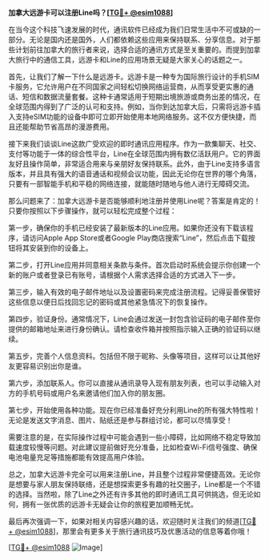 **加拿大远游卡可以注册Line吗？[[TG💪+ @esim1088](https://t.me/s/esim1088)]**

在当今这个科技飞速发展的时代，通讯软件已经成为我们日常生活中不可或缺的一部分。无论是国内还是国外，人们都依赖这些应用来保持联系、分享信息。对于那些计划前往加拿大的旅行者来说，选择合适的通讯方式是至关重要的。而提到加拿大旅行中的通信工具，远游卡和Line的应用场景无疑是大家关心的话题之一。

首先，让我们了解一下什么是远游卡。远游卡是一种专为国际旅行设计的手机SIM卡服务，它允许用户在不同国家之间轻松切换网络运营商，从而享受更实惠的通话、短信和数据流量套餐。这种卡通常适用于短期出境旅游或商务出差的情况，在全球范围内得到了广泛的认可和支持。例如，当你到达加拿大后，只需将远游卡插入支持eSIM功能的设备中即可立即开始使用本地网络服务。这不仅方便快捷，而且还能帮助节省高昂的漫游费用。

接下来我们谈谈Line这款广受欢迎的即时通讯应用程序。作为一款集聊天、社交、支付等功能于一体的综合性平台，Line在全球范围内拥有数亿活跃用户。它的界面友好且操作简单，非常适合用来与亲朋好友保持联系。此外，由于Line支持多语言版本，并且具有强大的语音通话和视频会议功能，因此无论你在世界的哪个角落，只要有一部智能手机和平稳的网络连接，就能随时随地与他人进行无障碍交流。

那么问题来了：加拿大远游卡是否能够顺利地注册并使用Line呢？答案是肯定的！只要你按照以下步骤操作，就可以轻松完成整个过程：

第一步，确保你的手机已经安装了最新版本的Line应用。如果你还没有下载该程序，请访问Apple App Store或者Google Play商店搜索“Line”，然后点击下载按钮将其安装到你的设备上。

第二步，打开Line应用并同意相关条款与条件。首次启动时系统会提示你创建一个新的账户或者登录已有账号，请根据个人需求选择合适的方式进入下一步。

第三步，输入有效的电子邮件地址以及设置密码来完成注册流程。记得妥善保管好这些信息以便日后找回忘记的密码或其他紧急情况下的恢复操作。

第四步，验证身份。通常情况下，Line会通过发送一封包含验证码的电子邮件至你提供的邮箱地址来进行身份确认。请检查收件箱并按照指示输入正确的验证码以继续。

第五步，完善个人信息资料。包括但不限于昵称、头像等项目，这样可以让其他好友更容易识别出你是谁。

第六步，添加联系人。你可以直接从通讯录导入现有朋友列表，也可以手动输入对方的手机号码或用户名来邀请他们加入你的朋友圈。

第七步，开始使用各种功能。现在你已经准备好充分利用Line的所有强大特性啦！无论是发送文字消息、图片、贴纸还是参与群组讨论，都可以尽情享受！

需要注意的是，在实际操作过程中可能会遇到一些小障碍，比如网络不稳定导致加载速度较慢等问题。对此建议提前做好充分准备，比如检查Wi-Fi信号强度、确保电池电量充足等措施都能有效提高用户体验。

总之，加拿大远游卡完全可以用来注册Line，并且整个过程非常便捷高效。无论你是想要与家人朋友保持联络，还是想探索更多有趣的社交圈子，Line都是一个不错的选择。当然啦，除了Line之外还有许多其他的即时通讯工具可供挑选，但无论如何，拥有一张优质的远游卡无疑会让你的旅程更加顺畅无忧。

最后再次强调一下，如果对相关内容感兴趣的话，欢迎随时关注我们的频道[[TG💪+ @esim1088](https://t.me/s/esim1088)]，那里会有更多关于旅行通讯技巧及优惠活动的信息等着你哦！

[[TG💪+ @esim1088](https://t.me/s/esim1088) ![Image](https://i.postimg.cc/4NQfJmqS/Snipaste-2025-05-13-00-14-12.png)]